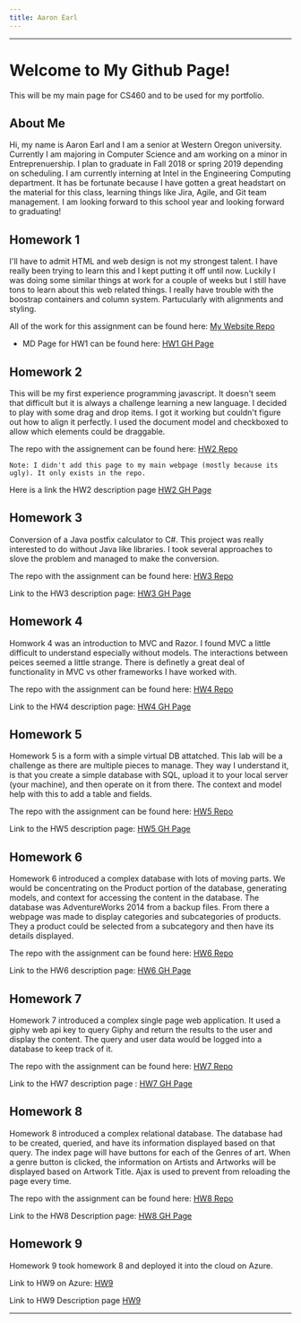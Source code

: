 ```yaml
---
title: Aaron Earl
---
```


----

# Welcome to My Github Page!

This will be my main page for CS460 and to be used for my portfolio.

## About Me

Hi, my name is Aaron Earl and I am a senior at Western Oregon university. Currently I am majoring in Computer Science and am working on a minor in Entreprenuership. I plan to graduate in Fall 2018 or spring 2019 depending on scheduling. I am currently interning at Intel in the Engineering Computing department. It has be fortunate because I have gotten a great headstart on the material for this class, learning things like Jira, Agile, and Git team management. I am looking forward to this school year and looking forward to graduating!

## Homework 1

I'll have to admit HTML and web design is not my strongest talent. I have really been trying to learn this and I kept putting it off until now. Luckily I was doing some similar things at work for a couple of weeks but I still have tons to learn about this web related things. I really have trouble with the boostrap containers and column system. Partucularly with alignments and styling.

All of the work for this assignment can be found here: [My Website Repo](https://github.com/aearl16/CS460_Web)

- MD Page for HW1 can be found here: [HW1 GH Page](src/hw1.md)

## Homework 2

This will be my first experience programming javascript. It doesn't seem that difficult but it is always a challenge learning a new language. I decided to play with some drag and drop items. I got it working but couldn't figure out how to align it perfectly. I used the document model and checkboxed to allow which elements could be draggable.

The repo with the assignement can be found here: [HW2 Repo](https://github.com/aearl16/CS460_HW2)

    Note: I didn't add this page to my main webpage (mostly because its ugly). It only exists in the repo.

Here is a link the HW2 description page [HW2 GH Page](src/hw2.md)

## Homework 3

 Conversion of a Java postfix calculator to C#. This project was really interested to do without Java like libraries. I took several approaches to slove the problem and managed to make the conversion.

 The repo with the assignment can be found here: [HW3 Repo](https://github.com/aearl16/CS460_HW3)

 Link to the HW3 description page: [HW3 GH Page](src/hw3.md)

## Homework 4

Homwork 4 was an introduction to MVC and Razor. I found MVC a little difficult to understand especially without models. The interactions between peices seemed a little strange. There is definetly a great deal of functionality in MVC vs other frameworks I have worked with.

The repo with the assignment can be found here: [HW4 Repo](https://github.com/aearl16/CS460_HW4)

Link to the HW4 description page: [HW4 GH Page](src/hw4.md)

## Homework 5

Homework 5 is a form with a simple virtual DB attatched. This lab will be a challenge as there are multiple pieces to manage. They way I understand it, is that you create a simple database with SQL, upload it to your local server (your machine), and then operate on it from there. The context and model help with this to add a table and fields.

The repo with the assignment can be found here: [HW5 Repo](https://github.com/aearl16/CS460_HW5)

Link to the HW5 description page: [HW5 GH Page](src/hw5.md)

## Homework 6

Homework 6 introduced a complex database with lots of moving parts. We would be concentrating on the Product portion of the database, generating models, and context for accessing the content in the database. The database was AdventureWorks 2014 from a backup files. From there a webpage was made to display categories and subcategories of products. They a product could be selected from a subcategory and then have its details displayed.

The repo with the assignment can be found here: [HW6 Repo](https://github.com/aearl16/CS460_HW6)

Link to the HW6 description page: [HW6 GH Page](src/hw6.md)

## Homework 7

Homework 7 introduced a complex single page web application. It used a giphy web api key to query Giphy and return the results to the user and display the content. The query and user data would be logged into a database to keep track of it.

The repo with the assignment can be found here: [HW7 Repo](https://github.com/aearl16/CS460_HW7)

Link to the HW7 description page : [HW7 GH Page](src.hw7.md)

## Homework 8

Homework 8 introduced a complex relational database. The database had to be created, queried, and have its information displayed based on that query. The index page will have buttons for each of the Genres of art. When a genre button is clicked, the information on Artists and Artworks will be displayed based on Artwork Title. Ajax is used to prevent from reloading the page every time.

The repo with the assignment can be found here: [HW8 Repo](https://github.com/aearl16/CS460_HW8)

Link to the HW8 Description page: [HW8 GH Page](src/hw8.md)

## Homework 9

Homework 9 took homework 8 and deployed it into the cloud on Azure.

Link to HW9 on Azure: [HW9](http://homework8.azurewebsites.net)

Link to HW9 Description page [HW9](src/hw9.md)

 ----